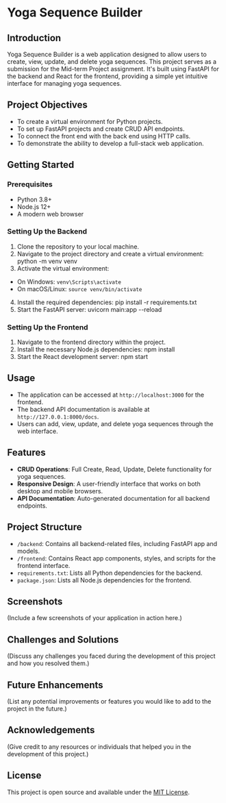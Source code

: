 # Yoga Sequence Builder

## Introduction
Yoga Sequence Builder is a web application designed to allow users to create, view, update, and delete yoga sequences. This project serves as a submission for the Mid-term Project assignment. It's built using FastAPI for the backend and React for the frontend, providing a simple yet intuitive interface for managing yoga sequences.

## Project Objectives
- To create a virtual environment for Python projects.
- To set up FastAPI projects and create CRUD API endpoints.
- To connect the front end with the back end using HTTP calls.
- To demonstrate the ability to develop a full-stack web application.

## Getting Started

### Prerequisites
- Python 3.8+
- Node.js 12+
- A modern web browser

### Setting Up the Backend
1. Clone the repository to your local machine.
2. Navigate to the project directory and create a virtual environment: python -m venv venv
3. Activate the virtual environment:
- On Windows: `venv\Scripts\activate`
- On macOS/Linux: `source venv/bin/activate`
4. Install the required dependencies: pip install -r requirements.txt
5. Start the FastAPI server: uvicorn main:app --reload

### Setting Up the Frontend
1. Navigate to the frontend directory within the project.
2. Install the necessary Node.js dependencies: npm install
3. Start the React development server: npm start

## Usage
- The application can be accessed at `http://localhost:3000` for the frontend.
- The backend API documentation is available at `http://127.0.0.1:8000/docs`.
- Users can add, view, update, and delete yoga sequences through the web interface.

## Features
- **CRUD Operations**: Full Create, Read, Update, Delete functionality for yoga sequences.
- **Responsive Design**: A user-friendly interface that works on both desktop and mobile browsers.
- **API Documentation**: Auto-generated documentation for all backend endpoints.

## Project Structure
- `/backend`: Contains all backend-related files, including FastAPI app and models.
- `/frontend`: Contains React app components, styles, and scripts for the frontend interface.
- `requirements.txt`: Lists all Python dependencies for the backend.
- `package.json`: Lists all Node.js dependencies for the frontend.

## Screenshots
(Include a few screenshots of your application in action here.)

## Challenges and Solutions
(Discuss any challenges you faced during the development of this project and how you resolved them.)

## Future Enhancements
(List any potential improvements or features you would like to add to the project in the future.)

## Acknowledgements
(Give credit to any resources or individuals that helped you in the development of this project.)

## License
This project is open source and available under the [MIT License](LICENSE).












